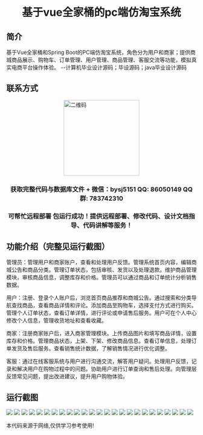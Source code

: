 <p><h1 align="center">基于vue全家桶的pc端仿淘宝系统</h1></p>

## 简介
基于Vue全家桶和Spring Boot的PC端仿淘宝系统，角色分为用户和商家；提供商城商品展示、购物车、订单管理、用户管理、商品管理、客服交流等功能，模拟真实电商平台操作体验。    --计算机毕业设计源码；毕设源码；java毕业设计源码


## 联系方式
<img src="https://bs-1329754181.cos.ap-shanghai.myqcloud.com/wx.jpg" alt="二维码" style="display: block; margin: 0 auto;" width="200px">
<p><h3 align="center">获取完整代码与数据库文件 + 微信：bysj5151 QQ: 86050149 QQ群: 783742310</h3></p>
<p><h3 align="center">可帮忙远程部署 包运行成功！提供远程部署、修改代码、设计文档指导、代码讲解等服务！</h3></p>

## 功能介绍（完整见运行截图）
管理员：管理用户和商家账户，查看和处理用户反馈。管理系统首页内容，编辑商城公告和商品分类。管理订单状态，包括审核、发货以及处理退款。维护商品管理模块，审核商品信息，调整库存和价格。管理员可以通过商品和订单统计分析销售数据。

用户：注册、登录个人账户后，浏览首页商品推荐和商城公告。通过搜索和分类导航查找商品，查看商品详情和评论。添加商品至购物车，选择支付方式进行购买。管理个人订单状态，查看订单详情，进行评论或申请售后服务。用户可在个人中心修改个人信息，管理收货地址和查看收藏。

商家：注册商家账户后，进入商家管理模块。上传商品图片和填写商品详情，设置库存和价格。管理商品状态，上架、下架、修改商品信息。查看订单信息，处理订单发货及售后服务。查看销售统计数据，了解销售情况进行优化调整。

客服：通过在线客服系统与用户进行沟通交流，解答用户疑问。处理用户反馈，记录和解决用户在购物过程中的问题。协助用户进行订单查询和售后处理。向管理层反馈常见问题，提出改进建议，提升用户购物体验。


## 运行截图
![](https://bs-1329754181.cos.ap-shanghai.myqcloud.com/spring/vueTaobaoClone/img/001.jpg)
![](https://bs-1329754181.cos.ap-shanghai.myqcloud.com/spring/vueTaobaoClone/img/002.jpg)
![](https://bs-1329754181.cos.ap-shanghai.myqcloud.com/spring/vueTaobaoClone/img/003.jpg)
![](https://bs-1329754181.cos.ap-shanghai.myqcloud.com/spring/vueTaobaoClone/img/004.jpg)
![](https://bs-1329754181.cos.ap-shanghai.myqcloud.com/spring/vueTaobaoClone/img/005.jpg)
![](https://bs-1329754181.cos.ap-shanghai.myqcloud.com/spring/vueTaobaoClone/img/006.jpg)
![](https://bs-1329754181.cos.ap-shanghai.myqcloud.com/spring/vueTaobaoClone/img/007.jpg)
![](https://bs-1329754181.cos.ap-shanghai.myqcloud.com/spring/vueTaobaoClone/img/008.jpg)
![](https://bs-1329754181.cos.ap-shanghai.myqcloud.com/spring/vueTaobaoClone/img/009.jpg)
![](https://bs-1329754181.cos.ap-shanghai.myqcloud.com/spring/vueTaobaoClone/img/010.jpg)
![](https://bs-1329754181.cos.ap-shanghai.myqcloud.com/spring/vueTaobaoClone/img/011.jpg)
![](https://bs-1329754181.cos.ap-shanghai.myqcloud.com/spring/vueTaobaoClone/img/012.jpg)
![](https://bs-1329754181.cos.ap-shanghai.myqcloud.com/spring/vueTaobaoClone/img/013.jpg)
![](https://bs-1329754181.cos.ap-shanghai.myqcloud.com/spring/vueTaobaoClone/img/014.jpg)
![](https://bs-1329754181.cos.ap-shanghai.myqcloud.com/spring/vueTaobaoClone/img/015.jpg)
![](https://bs-1329754181.cos.ap-shanghai.myqcloud.com/spring/vueTaobaoClone/img/016.jpg)
![](https://bs-1329754181.cos.ap-shanghai.myqcloud.com/spring/vueTaobaoClone/img/017.jpg)
![](https://bs-1329754181.cos.ap-shanghai.myqcloud.com/spring/vueTaobaoClone/img/018.jpg)
![](https://bs-1329754181.cos.ap-shanghai.myqcloud.com/spring/vueTaobaoClone/img/019.jpg)
![](https://bs-1329754181.cos.ap-shanghai.myqcloud.com/spring/vueTaobaoClone/img/020.jpg)
![](https://bs-1329754181.cos.ap-shanghai.myqcloud.com/spring/vueTaobaoClone/img/021.jpg)
![](https://bs-1329754181.cos.ap-shanghai.myqcloud.com/spring/vueTaobaoClone/img/022.jpg)
![](https://bs-1329754181.cos.ap-shanghai.myqcloud.com/spring/vueTaobaoClone/img/023.jpg)
![](https://bs-1329754181.cos.ap-shanghai.myqcloud.com/spring/vueTaobaoClone/img/024.jpg)
![](https://bs-1329754181.cos.ap-shanghai.myqcloud.com/spring/vueTaobaoClone/img/025.jpg)

<p>本代码来源于网络,仅供学习参考使用!</p>
